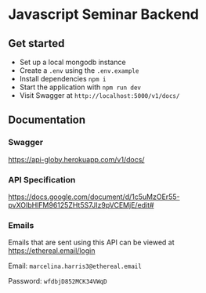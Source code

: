 # Javascript Seminar Backend

## Get started

- Set up a local mongodb instance
- Create a `.env` using the `.env.example`
- Install dependencies `npm i`
- Start the application with `npm run dev`
- Visit Swagger at `http://localhost:5000/v1/docs/`

## Documentation

### Swagger

https://api-globy.herokuapp.com/v1/docs/

### API Specification

https://docs.google.com/document/d/1c5uMzOEr55-pvXOIbHlFM96125ZHt5S7JIz9pVCEMjE/edit#

### Emails

Emails that are sent using this API can be viewed at https://ethereal.email/login

Email: `marcelina.harris3@ethereal.email`

Password: `wfdbjD852MCK34VWqD`
